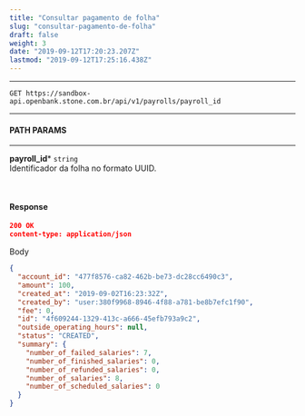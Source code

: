 ```yaml
---
title: "Consultar pagamento de folha"
slug: "consultar-pagamento-de-folha"
draft: false
weight: 3
date: "2019-09-12T17:20:23.207Z"
lastmod: "2019-09-12T17:25:16.438Z"
---
```

---

```http 
GET https://sandbox-api.openbank.stone.com.br/api/v1/payrolls/payroll_id
```
---

#### **PATH PARAMS**

---
**payroll_id***  `string`
<br> Identificador da folha no formato UUID.

<br>

#### **Response**

```JSON
200 OK
content-type: application/json
```
Body
```JSON
{
  "account_id": "477f8576-ca82-462b-be73-dc28cc6490c3",
  "amount": 100,
  "created_at": "2019-09-02T16:23:32Z",
  "created_by": "user:380f9968-8946-4f88-a781-be8b7efc1f90",
  "fee": 0,
  "id": "4f609244-1329-413c-a666-45efb793a9c2",
  "outside_operating_hours": null,
  "status": "CREATED",
  "summary": {
    "number_of_failed_salaries": 7,
    "number_of_finished_salaries": 0,
    "number_of_refunded_salaries": 0,
    "number_of_salaries": 8,
    "number_of_scheduled_salaries": 0
  }
}
